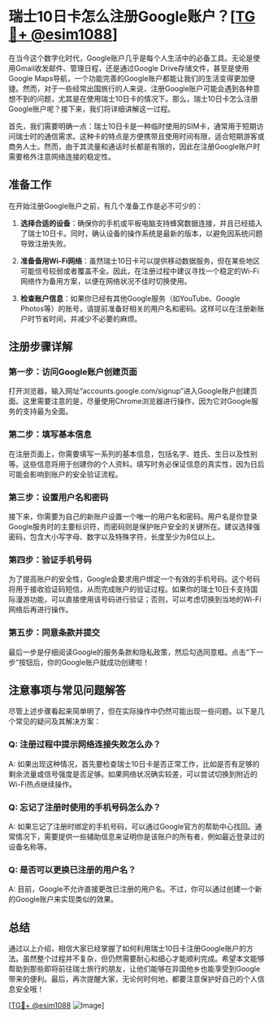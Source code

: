 # 瑞士10日卡怎么注册Google账户？[[TG💪+ @esim1088](https://t.me/s/esim1088)]

在当今这个数字化时代，Google账户几乎是每个人生活中的必备工具。无论是使用Gmail收发邮件、管理日程，还是通过Google Drive存储文件，甚至是使用Google Maps导航，一个功能完善的Google账户都能让我们的生活变得更加便捷。然而，对于一些经常出国旅行的人来说，注册Google账户可能会遇到各种意想不到的问题，尤其是在使用瑞士10日卡的情况下。那么，瑞士10日卡怎么注册Google账户呢？接下来，我们将详细讲解这一过程。

首先，我们需要明确一点：瑞士10日卡是一种临时使用的SIM卡，通常用于短期访问瑞士时的通信需求。这种卡的特点是方便携带且使用时间有限，适合短期游客或商务人士。然而，由于其流量和通话时长都是有限的，因此在注册Google账户时需要格外注意网络连接的稳定性。

## 准备工作

在开始注册Google账户之前，有几个准备工作是必不可少的：

1. **选择合适的设备**：确保你的手机或平板电脑支持蜂窝数据连接，并且已经插入了瑞士10日卡。同时，确认设备的操作系统是最新的版本，以避免因系统问题导致注册失败。

2. **准备备用Wi-Fi网络**：虽然瑞士10日卡可以提供移动数据服务，但在某些地区可能信号较弱或者覆盖不全。因此，在注册过程中建议寻找一个稳定的Wi-Fi网络作为备用方案，以便在网络状况不佳时切换使用。

3. **检查账户信息**：如果你已经有其他Google服务（如YouTube、Google Photos等）的账号，请提前准备好相关的用户名和密码。这样可以在注册新账户时节省时间，并减少不必要的麻烦。

## 注册步骤详解

### 第一步：访问Google账户创建页面

打开浏览器，输入网址“accounts.google.com/signup”进入Google账户创建页面。这里需要注意的是，尽量使用Chrome浏览器进行操作，因为它对Google服务的支持最为全面。

### 第二步：填写基本信息

在注册页面上，你需要填写一系列的基本信息，包括名字、姓氏、生日以及性别等。这些信息将用于创建你的个人资料。填写时务必保证信息的真实性，因为日后可能会影响到账户的安全验证流程。

### 第三步：设置用户名和密码

接下来，你需要为自己的新账户设置一个唯一的用户名和密码。用户名是你登录Google服务时的主要标识符，而密码则是保护账户安全的关键所在。建议选择强密码，包含大小写字母、数字以及特殊字符，长度至少为8位以上。

### 第四步：验证手机号码

为了提高账户的安全性，Google会要求用户绑定一个有效的手机号码。这个号码将用于接收验证码短信，从而完成账户的验证过程。如果你的瑞士10日卡支持国际漫游功能，可以直接使用该号码进行验证；否则，可以考虑切换到当地的Wi-Fi网络后再进行操作。

### 第五步：同意条款并提交

最后一步是仔细阅读Google的服务条款和隐私政策，然后勾选同意框。点击“下一步”按钮后，你的Google账户就成功创建啦！

## 注意事项与常见问题解答

尽管上述步骤看起来简单明了，但在实际操作中仍然可能出现一些问题。以下是几个常见的疑问及其解决方案：

### Q: 注册过程中提示网络连接失败怎么办？

A: 如果出现这种情况，首先要检查瑞士10日卡是否正常工作，比如是否有足够的剩余流量或信号强度是否足够。如果网络状况确实较差，可以尝试切换到附近的Wi-Fi热点继续操作。

### Q: 忘记了注册时使用的手机号码怎么办？

A: 如果忘记了注册时绑定的手机号码，可以通过Google官方的帮助中心找回。通常情况下，需要提供一些辅助信息来证明你是该账户的所有者，例如最近登录过的设备名称等。

### Q: 是否可以更换已注册的用户名？

A: 目前，Google不允许直接更改已注册的用户名。不过，你可以通过创建一个新的Google账户来实现类似的效果。

## 总结

通过以上介绍，相信大家已经掌握了如何利用瑞士10日卡注册Google账户的方法。虽然整个过程并不复杂，但仍然需要耐心和细心才能顺利完成。希望本文能够帮助到那些即将前往瑞士旅行的朋友，让他们能够在异国他乡也能享受到Google带来的便利。最后，再次提醒大家，无论何时何地，都要注意保护好自己的个人信息安全哦！

[[TG💪+ @esim1088](https://t.me/s/esim1088) ![Image](https://i.postimg.cc/4NQfJmqS/Snipaste-2025-05-13-00-14-12.png)]